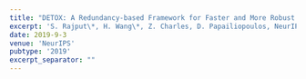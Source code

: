 ```yaml
---
title: "DETOX: A Redundancy-based Framework for Faster and More Robust Gradient Aggregation"
excerpt: 'S. Rajput\*, H. Wang\*, Z. Charles, D. Papailiopoulos, NeurIPS 2019, \[[link](http://papers.nips.cc/paper/9220-detox-a-redundancy-based-framework-for-faster-and-more-robust-gradient-aggregation)\] \[[arXiv](https://arxiv.org/abs/1907.12205)\]'
date: 2019-9-3
venue: 'NeurIPS'
pubtype: '2019'
excerpt_separator: ""
---
```

